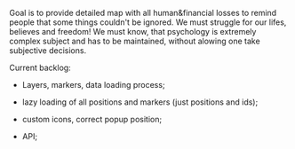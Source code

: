 Goal is to provide detailed map with all human&financial losses to remind people that some things couldn't be ignored. We must struggle for our lifes, believes and freedom! 
We must know, that psychology is extremely complex subject and has to be maintained, without alowing one take subjective decisions.

Current backlog:
  - Layers, markers, data loading process;

  - lazy loading of all positions and markers (just positions and ids);

  - custom icons, correct popup position;

  - API;